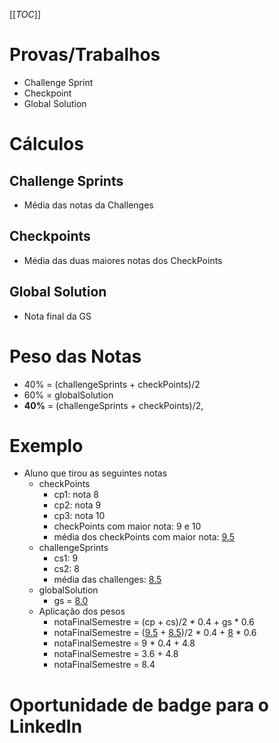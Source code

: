 [[_TOC_]]

# Provas/Trabalhos
- Challenge Sprint
- Checkpoint
- Global Solution

# Cálculos
## Challenge Sprints
- Média das notas da Challenges
## Checkpoints
- Média das duas maiores notas dos CheckPoints
## Global Solution
- Nota final da GS

# Peso das Notas
- 40% = (challengeSprints + checkPoints)/2
- 60% = globalSolution
- **40%** = (challengeSprints + checkPoints)/2,

# Exemplo
- Aluno que tirou as seguintes notas
  - checkPoints
    - cp1: nota 8
    - cp2: nota 9
    - cp3: nota 10
    - checkPoints com maior nota: 9 e 10
    - média dos checkPoints com maior nota: [9.5]()
  - challengeSprints
    - cs1: 9
    - cs2: 8
    - média das challenges: [8.5]()
  - globalSolution
    - gs = [8.0]()
  - Aplicação dos pesos
    - notaFinalSemestre = (cp + cs)/2 * 0.4 + gs * 0.6
    - notaFinalSemestre = ([9.5]() + [8.5]())/2 * 0.4 + [8]() * 0.6
    - notaFinalSemestre = 9 * 0.4 + 4.8
    - notaFinalSemestre = 3.6 + 4.8
    - notaFinalSemestre = 8.4

# Oportunidade de badge para o LinkedIn

